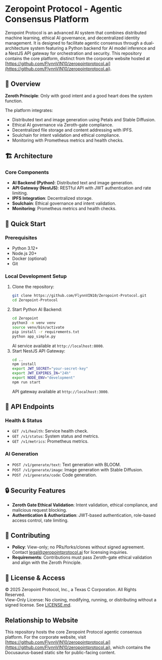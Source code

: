 # Zeropoint Protocol - Agentic Consensus Platform

Zeropoint Protocol is an advanced AI system that combines distributed machine learning, ethical AI governance, and decentralized identity management. It is designed to facilitate agentic consensus through a dual-architecture system featuring a Python backend for AI model inference and a NestJS API gateway for orchestration and security. This repository contains the core platform, distinct from the corporate website hosted at [https://github.com/FlynnVIN10/zeropointprotocol.ai](https://github.com/FlynnVIN10/zeropointprotocol.ai).

## 🌟 Overview

**Zeroth Principle**: Only with good intent and a good heart does the system function.

The platform integrates:
- Distributed text and image generation using Petals and Stable Diffusion.
- Ethical AI governance via Zeroth-gate compliance.
- Decentralized file storage and content addressing with IPFS.
- Soulchain for intent validation and ethical compliance.
- Monitoring with Prometheus metrics and health checks.

## 🏗️ Architecture

### Core Components
- **AI Backend (Python)**: Distributed text and image generation.
- **API Gateway (NestJS)**: RESTful API with JWT authentication and rate limiting.
- **IPFS Integration**: Decentralized storage.
- **Soulchain**: Ethical governance and intent validation.
- **Monitoring**: Prometheus metrics and health checks.

## 🚀 Quick Start

### Prerequisites
- Python 3.12+
- Node.js 20+
- Docker (optional)
- Git

### Local Development Setup
1. Clone the repository:
   ```bash
   git clone https://github.com/FlynnVIN10/Zeropoint-Protocol.git
   cd Zeropoint-Protocol
   ```
2. Start Python AI Backend:
   ```bash
   cd Zeropoint
   python3 -m venv venv
   source venv/bin/activate
   pip install -r requirements.txt
   python app_simple.py
   ```
   AI service available at `http://localhost:8000`.
3. Start NestJS API Gateway:
   ```bash
   cd ..
   npm install
   export JWT_SECRET="your-secret-key"
   export JWT_EXPIRES_IN="24h"
   export NODE_ENV="development"
   npm run start
   ```
   API gateway available at `http://localhost:3000`.

## 📡 API Endpoints

### Health & Status
- `GET /v1/health`: Service health check.
- `GET /v1/status`: System status and metrics.
- `GET /v1/metrics`: Prometheus metrics.

### AI Generation
- `POST /v1/generate/text`: Text generation with BLOOM.
- `POST /v1/generate/image`: Image generation with Stable Diffusion.
- `POST /v1/generate/code`: Code generation.

## 🔒 Security Features
- **Zeroth Gate Ethical Validation**: Intent validation, ethical compliance, and malicious request blocking.
- **Authentication & Authorization**: JWT-based authentication, role-based access control, rate limiting.

## 🤝 Contributing
- **Policy**: View-only; no PRs/forks/clones without signed agreement. Contact [legal@zeropointprotocol.ai](mailto:legal@zeropointprotocol.ai) for licensing inquiries.
- **Requirements**: Contributions must pass Zeroth-gate ethical validation and align with the Zeroth Principle.

## 📑 License & Access
© 2025 Zeropoint Protocol, Inc., a Texas C Corporation. All Rights Reserved.  
View-Only License: No cloning, modifying, running, or distributing without a signed license. See [LICENSE.md](LICENSE.md).

## Relationship to Website
This repository hosts the core Zeropoint Protocol agentic consensus platform. For the corporate website, visit [https://github.com/FlynnVIN10/zeropointprotocol.ai](https://github.com/FlynnVIN10/zeropointprotocol.ai), which contains the Docusaurus-based static site for public-facing content.
